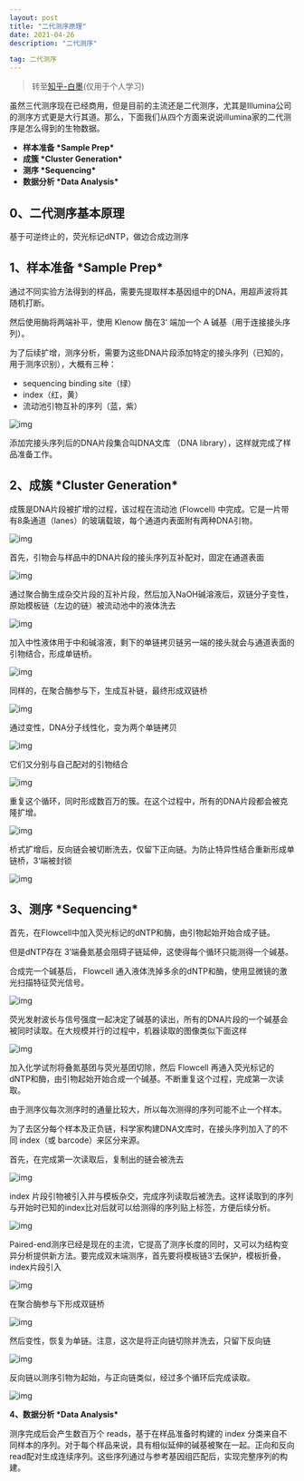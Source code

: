 ```yaml
---
layout: post
title: "二代测序原理"
date: 2021-04-26
description: "二代测序"

tag: 二代测序
---   
```


> 转至[知乎-白墨](https://zhuanlan.zhihu.com/p/58708887)(仅用于个人学习)

虽然三代测序现在已经商用，但是目前的主流还是二代测序，尤其是Illumina公司的测序方式更是大行其道。那么，下面我们从四个方面来说说illumina家的二代测序是怎么得到的生物数据。

- **样本准备 \*Sample Prep\***
- **成簇 \*Cluster Generation\***
- **测序 \*Sequencing\***
- **数据分析 \*Data Analysis\***

## **0、二代测序基本原理**

基于可逆终止的，荧光标记dNTP，做边合成边测序

## **1、样本准备 \*Sample Prep\***

通过不同实验方法得到的样品，需要先提取样本基因组中的DNA，用超声波将其随机打断。

然后使用酶将两端补平，使用 Klenow 酶在3‘ 端加一个 A 碱基（用于连接接头序列）。

为了后续扩增，测序分析，需要为这些DNA片段添加特定的接头序列（已知的，用于测序识别），大概有三种：

- sequencing binding site（绿）
- index（红，黄）
- 流动池引物互补的序列（蓝，紫）



![img](https://pic4.zhimg.com/80/v2-0de0c1e37e5e23b7a15aab9a96b8543f_720w.jpg)



添加完接头序列后的DNA片段集合叫DNA文库 （DNA library），这样就完成了样品准备工作。

## **2、成簇 \*Cluster Generation\***

成簇是DNA片段被扩增的过程，该过程在流动池 (Flowcell) 中完成。它是一片带有8条通道（lanes）的玻璃载玻，每个通道内表面附有两种DNA引物。



![img](https://pic3.zhimg.com/v2-6c578f03680879af5c922ec3174874b6_b.jpg)



首先，引物会与样品中的DNA片段的接头序列互补配对，固定在通道表面



![img](https://pic3.zhimg.com/80/v2-b1c1888abcef599f55c869698fb499ea_720w.jpg)



通过聚合酶生成杂交片段的互补片段，然后加入NaOH碱溶液后，双链分子变性，原始模板链（左边的链）被流动池中的液体洗去



![img](https://pic3.zhimg.com/80/v2-1747b3df49b0fac6db7e18a0f55e7452_720w.jpg)



加入中性液体用于中和碱溶液，剩下的单链拷贝链另一端的接头就会与通道表面的引物结合，形成单链桥。



![img](https://pic4.zhimg.com/80/v2-9720bb5358e3e537066d7d0fc0319dcb_720w.jpg)



同样的，在聚合酶参与下，生成互补链，最终形成双链桥



![img](https://pic1.zhimg.com/80/v2-4e91f1bc761f2f825ecffc7e19b114d8_720w.jpg)



通过变性，DNA分子线性化，变为两个单链拷贝



![img](https://pic2.zhimg.com/80/v2-d771796b35626031e3161db6b97042cd_720w.jpg)



它们又分别与自己配对的引物结合



![img](https://pic4.zhimg.com/80/v2-f983729593283a7afcac28ad6e1f437f_720w.jpg)



重复这个循环，同时形成数百万的簇。在这个过程中，所有的DNA片段都会被克隆扩增。



![img](https://pic2.zhimg.com/80/v2-c1727ddc52a64d2e6cd176dc74848769_720w.jpg)



桥式扩增后，反向链会被切断洗去，仅留下正向链。为防止特异性结合重新形成单链桥，3‘端被封锁



![img](https://pic1.zhimg.com/80/v2-4bdbb588f786b9f3b61b83d54e781d98_720w.jpg)



## **3、测序 \*Sequencing\***

首先，在Flowcell中加入荧光标记的dNTP和酶，由引物起始开始合成子链。

但是dNTP存在 3’端叠氮基会阻碍子链延伸，这使得每个循环只能测得一个碱基。

合成完一个碱基后， Flowcell 通入液体洗掉多余的dNTP和酶，使用显微镜的激光扫描特征荧光信号。



![img](https://pic3.zhimg.com/80/v2-20b5a8acff88a41b6fd01e6ebcff112e_720w.jpg)



荧光发射波长与信号强度一起决定了碱基的读出，所有的DNA片段的一个碱基会被同时读取。在大规模并行的过程中，机器读取的图像类似下面这样



![img](https://pic1.zhimg.com/80/v2-0c6725684ed4fa44782a4f139cd1b278_720w.jpg)



加入化学试剂将叠氮基团与荧光基团切除，然后 Flowcell 再通入荧光标记的dNTP和酶，由引物起始开始合成一个碱基。不断重复这个过程，完成第一次读取。

由于测序仪每次测序时的通量比较大，所以每次测得的序列可能不止一个样本。

为了去区分每个样本及正负链，科学家构建DNA文库时，在接头序列加入了的不同 index（或 barcode）来区分来源。

首先，在完成第一次读取后，复制出的链会被洗去



![img](https://pic3.zhimg.com/80/v2-79f48dfc802b4aa143c92d9c7ca627ea_720w.jpg)



index 片段引物被引入并与模板杂交，完成序列读取后被洗去。这样读取到的序列与开始时已知的index比对后就可以给测得的序列贴上标签，方便后续分析。



![img](https://pic4.zhimg.com/80/v2-e452e690364f5d31b1728c9e0d11b13b_720w.jpg)



Paired-end测序已经是现在的主流，它提高了测序长度的同时，又可以为结构变异分析提供新方法。要完成双末端测序，首先要将模板链3’去保护，模板折叠，index片段引入



![img](https://pic4.zhimg.com/80/v2-bb5ee431be29fe339a3e81dfd3a9d7f3_720w.jpg)



在聚合酶参与下形成双链桥



![img](https://pic2.zhimg.com/80/v2-6425c78a16a8cf87bac9da753573fbdd_720w.jpg)



然后变性，恢复为单链。注意，这次是将正向链切除并洗去，只留下反向链



![img](https://pic3.zhimg.com/80/v2-5b2a917777e69db6b381f566c1098a7e_720w.png)



反向链以测序引物为起始，与正向链类似，经过多个循环后完成读取。



![img](https://pic4.zhimg.com/80/v2-bd0a21bcc45d58623cb00086d27f484b_720w.jpg)



**4、数据分析 \*Data Analysis\***

测序完成后会产生数百万个 reads，基于在样品准备时构建的 index 分类来自不同样本的序列。对于每个样品来说，具有相似延伸的碱基被聚在一起。正向和反向read配对生成连续序列。这些序列通过与参考基因组匹配后，实现完整序列的构建。